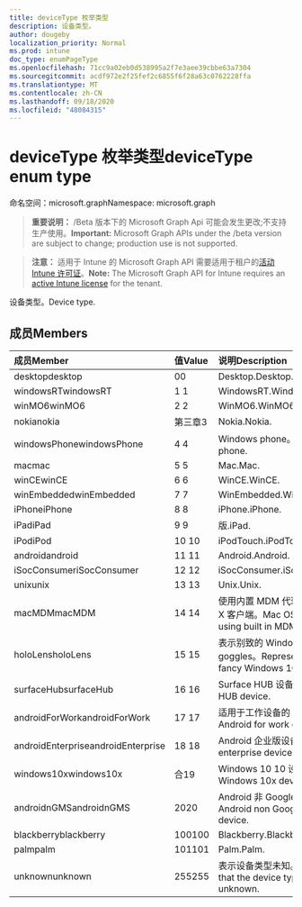 ```yaml
---
title: deviceType 枚举类型
description: 设备类型。
author: dougeby
localization_priority: Normal
ms.prod: intune
doc_type: enumPageType
ms.openlocfilehash: 71cc9a02eb0d538995a2f7e3aee39cbbe63a7304
ms.sourcegitcommit: acdf972e2f25fef2c6855f6f28a63c0762228ffa
ms.translationtype: MT
ms.contentlocale: zh-CN
ms.lasthandoff: 09/18/2020
ms.locfileid: "48084315"
---
```

# <a name="devicetype-enum-type"></a><span data-ttu-id="dd33e-103">deviceType 枚举类型</span><span class="sxs-lookup"><span data-stu-id="dd33e-103">deviceType enum type</span></span>

<span data-ttu-id="dd33e-104">命名空间：microsoft.graph</span><span class="sxs-lookup"><span data-stu-id="dd33e-104">Namespace: microsoft.graph</span></span>

> <span data-ttu-id="dd33e-105">**重要说明：** /Beta 版本下的 Microsoft Graph Api 可能会发生更改;不支持生产使用。</span><span class="sxs-lookup"><span data-stu-id="dd33e-105">**Important:** Microsoft Graph APIs under the /beta version are subject to change; production use is not supported.</span></span>

> <span data-ttu-id="dd33e-106">**注意：** 适用于 Intune 的 Microsoft Graph API 需要适用于租户的[活动 Intune 许可证](https://go.microsoft.com/fwlink/?linkid=839381)。</span><span class="sxs-lookup"><span data-stu-id="dd33e-106">**Note:** The Microsoft Graph API for Intune requires an [active Intune license](https://go.microsoft.com/fwlink/?linkid=839381) for the tenant.</span></span>

<span data-ttu-id="dd33e-107">设备类型。</span><span class="sxs-lookup"><span data-stu-id="dd33e-107">Device type.</span></span>

## <a name="members"></a><span data-ttu-id="dd33e-108">成员</span><span class="sxs-lookup"><span data-stu-id="dd33e-108">Members</span></span>
|<span data-ttu-id="dd33e-109">成员</span><span class="sxs-lookup"><span data-stu-id="dd33e-109">Member</span></span>|<span data-ttu-id="dd33e-110">值</span><span class="sxs-lookup"><span data-stu-id="dd33e-110">Value</span></span>|<span data-ttu-id="dd33e-111">说明</span><span class="sxs-lookup"><span data-stu-id="dd33e-111">Description</span></span>|
|:---|:---|:---|
|<span data-ttu-id="dd33e-112">desktop</span><span class="sxs-lookup"><span data-stu-id="dd33e-112">desktop</span></span>|<span data-ttu-id="dd33e-113">0</span><span class="sxs-lookup"><span data-stu-id="dd33e-113">0</span></span>|<span data-ttu-id="dd33e-114">Desktop.</span><span class="sxs-lookup"><span data-stu-id="dd33e-114">Desktop.</span></span>|
|<span data-ttu-id="dd33e-115">windowsRT</span><span class="sxs-lookup"><span data-stu-id="dd33e-115">windowsRT</span></span>|<span data-ttu-id="dd33e-116">1 </span><span class="sxs-lookup"><span data-stu-id="dd33e-116">1</span></span>|<span data-ttu-id="dd33e-117">WindowsRT.</span><span class="sxs-lookup"><span data-stu-id="dd33e-117">WindowsRT.</span></span>|
|<span data-ttu-id="dd33e-118">winMO6</span><span class="sxs-lookup"><span data-stu-id="dd33e-118">winMO6</span></span>|<span data-ttu-id="dd33e-119">2 </span><span class="sxs-lookup"><span data-stu-id="dd33e-119">2</span></span>|<span data-ttu-id="dd33e-120">WinMO6.</span><span class="sxs-lookup"><span data-stu-id="dd33e-120">WinMO6.</span></span>|
|<span data-ttu-id="dd33e-121">nokia</span><span class="sxs-lookup"><span data-stu-id="dd33e-121">nokia</span></span>|<span data-ttu-id="dd33e-122">第三章</span><span class="sxs-lookup"><span data-stu-id="dd33e-122">3</span></span>|<span data-ttu-id="dd33e-123">Nokia.</span><span class="sxs-lookup"><span data-stu-id="dd33e-123">Nokia.</span></span>|
|<span data-ttu-id="dd33e-124">windowsPhone</span><span class="sxs-lookup"><span data-stu-id="dd33e-124">windowsPhone</span></span>|<span data-ttu-id="dd33e-125">4 </span><span class="sxs-lookup"><span data-stu-id="dd33e-125">4</span></span>|<span data-ttu-id="dd33e-126">Windows phone。</span><span class="sxs-lookup"><span data-stu-id="dd33e-126">Windows phone.</span></span>|
|<span data-ttu-id="dd33e-127">mac</span><span class="sxs-lookup"><span data-stu-id="dd33e-127">mac</span></span>|<span data-ttu-id="dd33e-128">5 </span><span class="sxs-lookup"><span data-stu-id="dd33e-128">5</span></span>|<span data-ttu-id="dd33e-129">Mac.</span><span class="sxs-lookup"><span data-stu-id="dd33e-129">Mac.</span></span>|
|<span data-ttu-id="dd33e-130">winCE</span><span class="sxs-lookup"><span data-stu-id="dd33e-130">winCE</span></span>|<span data-ttu-id="dd33e-131">6 </span><span class="sxs-lookup"><span data-stu-id="dd33e-131">6</span></span>|<span data-ttu-id="dd33e-132">WinCE.</span><span class="sxs-lookup"><span data-stu-id="dd33e-132">WinCE.</span></span>|
|<span data-ttu-id="dd33e-133">winEmbedded</span><span class="sxs-lookup"><span data-stu-id="dd33e-133">winEmbedded</span></span>|<span data-ttu-id="dd33e-134">7 </span><span class="sxs-lookup"><span data-stu-id="dd33e-134">7</span></span>|<span data-ttu-id="dd33e-135">WinEmbedded.</span><span class="sxs-lookup"><span data-stu-id="dd33e-135">WinEmbedded.</span></span>|
|<span data-ttu-id="dd33e-136">iPhone</span><span class="sxs-lookup"><span data-stu-id="dd33e-136">iPhone</span></span>|<span data-ttu-id="dd33e-137">8 </span><span class="sxs-lookup"><span data-stu-id="dd33e-137">8</span></span>|<span data-ttu-id="dd33e-138">iPhone.</span><span class="sxs-lookup"><span data-stu-id="dd33e-138">iPhone.</span></span>|
|<span data-ttu-id="dd33e-139">iPad</span><span class="sxs-lookup"><span data-stu-id="dd33e-139">iPad</span></span>|<span data-ttu-id="dd33e-140">9 </span><span class="sxs-lookup"><span data-stu-id="dd33e-140">9</span></span>|<span data-ttu-id="dd33e-141">版.</span><span class="sxs-lookup"><span data-stu-id="dd33e-141">iPad.</span></span>|
|<span data-ttu-id="dd33e-142">iPod</span><span class="sxs-lookup"><span data-stu-id="dd33e-142">iPod</span></span>|<span data-ttu-id="dd33e-143">10 </span><span class="sxs-lookup"><span data-stu-id="dd33e-143">10</span></span>|<span data-ttu-id="dd33e-144">iPodTouch.</span><span class="sxs-lookup"><span data-stu-id="dd33e-144">iPodTouch.</span></span>|
|<span data-ttu-id="dd33e-145">android</span><span class="sxs-lookup"><span data-stu-id="dd33e-145">android</span></span>|<span data-ttu-id="dd33e-146">11 </span><span class="sxs-lookup"><span data-stu-id="dd33e-146">11</span></span>|<span data-ttu-id="dd33e-147">Android.</span><span class="sxs-lookup"><span data-stu-id="dd33e-147">Android.</span></span>|
|<span data-ttu-id="dd33e-148">iSocConsumer</span><span class="sxs-lookup"><span data-stu-id="dd33e-148">iSocConsumer</span></span>|<span data-ttu-id="dd33e-149">12 </span><span class="sxs-lookup"><span data-stu-id="dd33e-149">12</span></span>|<span data-ttu-id="dd33e-150">iSocConsumer.</span><span class="sxs-lookup"><span data-stu-id="dd33e-150">iSocConsumer.</span></span>|
|<span data-ttu-id="dd33e-151">unix</span><span class="sxs-lookup"><span data-stu-id="dd33e-151">unix</span></span>|<span data-ttu-id="dd33e-152">13 </span><span class="sxs-lookup"><span data-stu-id="dd33e-152">13</span></span>|<span data-ttu-id="dd33e-153">Unix.</span><span class="sxs-lookup"><span data-stu-id="dd33e-153">Unix.</span></span>|
|<span data-ttu-id="dd33e-154">macMDM</span><span class="sxs-lookup"><span data-stu-id="dd33e-154">macMDM</span></span>|<span data-ttu-id="dd33e-155">14 </span><span class="sxs-lookup"><span data-stu-id="dd33e-155">14</span></span>|<span data-ttu-id="dd33e-156">使用内置 MDM 代理的 Mac OS X 客户端。</span><span class="sxs-lookup"><span data-stu-id="dd33e-156">Mac OS X client using built in MDM agent.</span></span>|
|<span data-ttu-id="dd33e-157">holoLens</span><span class="sxs-lookup"><span data-stu-id="dd33e-157">holoLens</span></span>|<span data-ttu-id="dd33e-158">15 </span><span class="sxs-lookup"><span data-stu-id="dd33e-158">15</span></span>|<span data-ttu-id="dd33e-159">表示别致的 Windows 10 goggles。</span><span class="sxs-lookup"><span data-stu-id="dd33e-159">Representing the fancy Windows 10 goggles.</span></span>|
|<span data-ttu-id="dd33e-160">surfaceHub</span><span class="sxs-lookup"><span data-stu-id="dd33e-160">surfaceHub</span></span>|<span data-ttu-id="dd33e-161">16 </span><span class="sxs-lookup"><span data-stu-id="dd33e-161">16</span></span>|<span data-ttu-id="dd33e-162">Surface HUB 设备。</span><span class="sxs-lookup"><span data-stu-id="dd33e-162">Surface HUB device.</span></span>|
|<span data-ttu-id="dd33e-163">androidForWork</span><span class="sxs-lookup"><span data-stu-id="dd33e-163">androidForWork</span></span>|<span data-ttu-id="dd33e-164">17 </span><span class="sxs-lookup"><span data-stu-id="dd33e-164">17</span></span>|<span data-ttu-id="dd33e-165">适用于工作设备的 Android。</span><span class="sxs-lookup"><span data-stu-id="dd33e-165">Android for work device.</span></span>|
|<span data-ttu-id="dd33e-166">androidEnterprise</span><span class="sxs-lookup"><span data-stu-id="dd33e-166">androidEnterprise</span></span>|<span data-ttu-id="dd33e-167">18 </span><span class="sxs-lookup"><span data-stu-id="dd33e-167">18</span></span>|<span data-ttu-id="dd33e-168">Android 企业版设备。</span><span class="sxs-lookup"><span data-stu-id="dd33e-168">Android enterprise device.</span></span>|
|<span data-ttu-id="dd33e-169">windows10x</span><span class="sxs-lookup"><span data-stu-id="dd33e-169">windows10x</span></span>|<span data-ttu-id="dd33e-170">合</span><span class="sxs-lookup"><span data-stu-id="dd33e-170">19</span></span>|<span data-ttu-id="dd33e-171">Windows 10 10 设备。</span><span class="sxs-lookup"><span data-stu-id="dd33e-171">Windows 10x device.</span></span>|
|<span data-ttu-id="dd33e-172">androidnGMS</span><span class="sxs-lookup"><span data-stu-id="dd33e-172">androidnGMS</span></span>|<span data-ttu-id="dd33e-173">20</span><span class="sxs-lookup"><span data-stu-id="dd33e-173">20</span></span>|<span data-ttu-id="dd33e-174">Android 非 Google 托管设备。</span><span class="sxs-lookup"><span data-stu-id="dd33e-174">Android non Google managed device.</span></span>|
|<span data-ttu-id="dd33e-175">blackberry</span><span class="sxs-lookup"><span data-stu-id="dd33e-175">blackberry</span></span>|<span data-ttu-id="dd33e-176">100</span><span class="sxs-lookup"><span data-stu-id="dd33e-176">100</span></span>|<span data-ttu-id="dd33e-177">Blackberry.</span><span class="sxs-lookup"><span data-stu-id="dd33e-177">Blackberry.</span></span>|
|<span data-ttu-id="dd33e-178">palm</span><span class="sxs-lookup"><span data-stu-id="dd33e-178">palm</span></span>|<span data-ttu-id="dd33e-179">101</span><span class="sxs-lookup"><span data-stu-id="dd33e-179">101</span></span>|<span data-ttu-id="dd33e-180">Palm.</span><span class="sxs-lookup"><span data-stu-id="dd33e-180">Palm.</span></span>|
|<span data-ttu-id="dd33e-181">unknown</span><span class="sxs-lookup"><span data-stu-id="dd33e-181">unknown</span></span>|<span data-ttu-id="dd33e-182">255</span><span class="sxs-lookup"><span data-stu-id="dd33e-182">255</span></span>|<span data-ttu-id="dd33e-183">表示设备类型未知。</span><span class="sxs-lookup"><span data-stu-id="dd33e-183">Represents that the device type is unknown.</span></span>|






